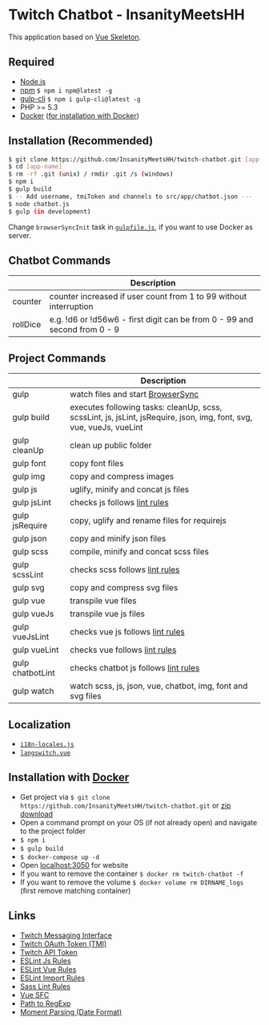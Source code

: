 # Twitch Chatbot - InsanityMeetsHH

This application based on [Vue Skeleton](https://github.com/InsanityMeetsHH/twitch-chatbot).

## Required
* [Node.js](http://nodejs.org/en/download/)
* [npm](http://www.npmjs.com/get-npm) `$ npm i npm@latest -g`
* [gulp-cli](https://www.npmjs.com/package/gulp-cli) `$ npm i gulp-cli@latest -g`
* PHP >= 5.3
* [Docker](https://www.docker.com/) ([for installation with Docker](https://github.com/InsanityMeetsHH/twitch-chatbot#installation-with-docker))

## Installation (Recommended)
```bash
$ git clone https://github.com/InsanityMeetsHH/twitch-chatbot.git [app-name]
$ cd [app-name]
$ rm -rf .git (unix) / rmdir .git /s (windows)
$ npm i
$ gulp build
$ -- Add username, tmiToken and channels to src/app/chatbot.json ---
$ node chatbot.js
$ gulp (in development)
```
Change `browserSyncInit` task in [`gulpfile.js`](https://github.com/InsanityMeetsHH/twitch-chatbot/blob/master/gulpfile.js), if you want to use Docker as server.

## Chatbot Commands
|                     | Description                                                                                                                      |
|---------------------|----------------------------------------------------------------------------------------------------------------------------------|
| counter             | counter increased if user count from 1 to 99 without interruption                                                                |
| rollDice            | e.g. !d6 or !d56w6 - first digit can be from 0 - 99 and second from 0 - 9                                                        |

## Project Commands
|                     | Description                                                                                                                      |
|---------------------|----------------------------------------------------------------------------------------------------------------------------------|
| gulp                | watch files and start [BrowserSync](https://www.npmjs.com/package/browser-sync)                                                  |
| gulp build          | executes following tasks: cleanUp, scss, scssLint, js, jsLint, jsRequire, json, img, font, svg, vue, vueJs, vueLint              |
| gulp cleanUp        | clean up public folder                                                                                                           |
| gulp font           | copy font files                                                                                                                  |
| gulp img            | copy and compress images                                                                                                         |
| gulp js             | uglify, minify and concat js files                                                                                               |
| gulp jsLint         | checks js follows [lint rules](https://github.com/InsanityMeetsHH/twitch-chatbot/blob/master/src/app/js-lint.json)               | 
| gulp jsRequire      | copy, uglify and rename files for requirejs                                                                                      |
| gulp json           | copy and minify json files                                                                                                       |
| gulp scss           | compile, minify and concat scss files                                                                                            |
| gulp scssLint       | checks scss follows [lint rules](https://github.com/InsanityMeetsHH/twitch-chatbot/blob/master/src/app/scss-lint.json)           |
| gulp svg            | copy and compress svg files                                                                                                      |
| gulp vue            | transpile vue files                                                                                                              |
| gulp vueJs          | transpile vue js files                                                                                                           |
| gulp vueJsLint      | checks vue js follows [lint rules](https://github.com/InsanityMeetsHH/twitch-chatbot/blob/master/src/app/import-lint.json)       |
| gulp vueLint        | checks vue follows [lint rules](https://github.com/InsanityMeetsHH/twitch-chatbot/blob/master/src/app/vue-lint.json)             |
| gulp chatbotLint    | checks chatbot js follows [lint rules](https://github.com/InsanityMeetsHH/twitch-chatbot/blob/master/src/app/import-lint.json)   |
| gulp watch          | watch scss, js, json, vue, chatbot, img, font and svg files                                                                      |

## Localization
- [`i18n-locales.js`](https://github.com/InsanityMeetsHH/twitch-chatbot/blob/master/src/js/vue/app/i18n-locales.js)
- [`langswitch.vue`](https://github.com/InsanityMeetsHH/twitch-chatbot/blob/master/src/js/vue/component/partial/langswitch.vue)

## Installation with [Docker](https://www.docker.com/)
* Get project via `$ git clone https://github.com/InsanityMeetsHH/twitch-chatbot.git` or [zip download](https://github.com/InsanityMeetsHH/twitch-chatbot/archive/master.zip)
* Open a command prompt on your OS (if not already open) and navigate to the project folder
* `$ npm i`
* `$ gulp build`
* `$ docker-compose up -d`
* Open [localhost:3050](http://localhost:3050) for website
* If you want to remove the container `$ docker rm twitch-chatbot -f`
* If you want to remove the volume `$ docker volume rm DIRNAME_logs` (first remove matching container)

## Links
* [Twitch Messaging Interface](https://github.com/tmijs/docs/tree/gh-pages/_posts)
* [Twitch OAuth Token (TMI)](https://twitchapps.com/tmi/)
* [Twitch API Token](https://dev.twitch.tv/)
* [ESLint Js Rules](https://eslint.org/docs/rules/)
* [ESLint Vue Rules](https://vuejs.github.io/eslint-plugin-vue/rules/)
* [ESLint Import Rules](https://github.com/benmosher/eslint-plugin-import/tree/master/docs/rules)
* [Sass Lint Rules](https://github.com/sasstools/sass-lint/tree/develop/docs/rules)
* [Vue SFC](https://github.com/nfplee/gulp-vue-single-file-component)
* [Path to RegExp](https://github.com/pillarjs/path-to-regexp/tree/v1.7.0#parameters)
* [Moment Parsing (Date Format)](https://momentjs.com/docs/#/parsing/)
